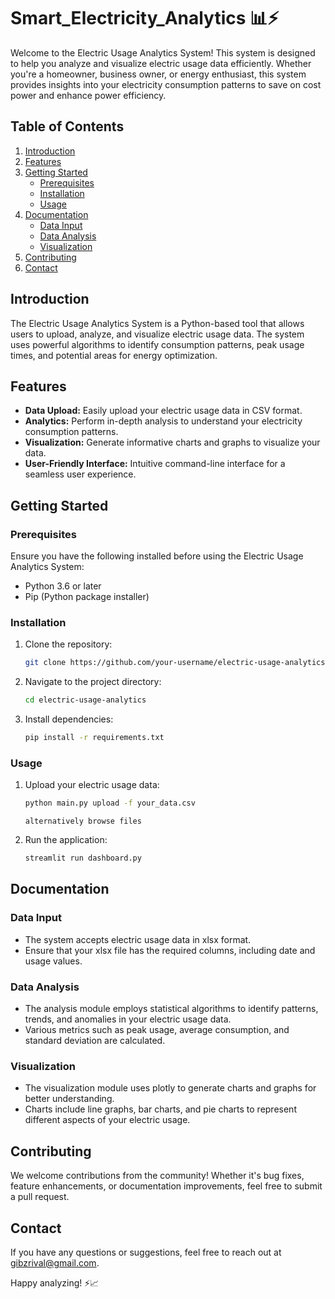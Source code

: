 ﻿# Smart_Electricity_Analytics 📊⚡️
Welcome to the Electric Usage Analytics System! This system is designed to help you analyze and visualize electric usage data efficiently. Whether you're a homeowner, business owner, or energy enthusiast, this system provides insights into your electricity consumption patterns to save on cost power and enhance power efficiency.

## Table of Contents

1. [Introduction](#introduction)
2. [Features](#features)
3. [Getting Started](#getting-started)
   - [Prerequisites](#prerequisites)
   - [Installation](#installation)
   - [Usage](#usage)
4. [Documentation](#documentation)
   - [Data Input](#data-input)
   - [Data Analysis](#data-analysis)
   - [Visualization](#visualization)
5. [Contributing](#contributing)
6. [Contact](#contact)

## Introduction

The Electric Usage Analytics System is a Python-based tool that allows users to upload, analyze, and visualize electric usage data. The system uses powerful algorithms to identify consumption patterns, peak usage times, and potential areas for energy optimization.

## Features

- **Data Upload:** Easily upload your electric usage data in CSV format.
- **Analytics:** Perform in-depth analysis to understand your electricity consumption patterns.
- **Visualization:** Generate informative charts and graphs to visualize your data.
- **User-Friendly Interface:** Intuitive command-line interface for a seamless user experience.

## Getting Started

### Prerequisites

Ensure you have the following installed before using the Electric Usage Analytics System:

- Python 3.6 or later
- Pip (Python package installer)

### Installation

1. Clone the repository:

   ```bash
   git clone https://github.com/your-username/electric-usage-analytics.git
   ```

2. Navigate to the project directory:

   ```bash
   cd electric-usage-analytics
   ```

3. Install dependencies:

   ```bash
   pip install -r requirements.txt
   ```

### Usage

1. Upload your electric usage data:

   ```bash
   python main.py upload -f your_data.csv
   ```
   ``` alternatively browse files ```

2. Run the application:

   ```bash
   streamlit run dashboard.py
   ```

## Documentation

### Data Input

- The system accepts electric usage data in xlsx format.
- Ensure that your xlsx file has the required columns, including date and usage values.

### Data Analysis

- The analysis module employs statistical algorithms to identify patterns, trends, and anomalies in your electric usage data.
- Various metrics such as peak usage, average consumption, and standard deviation are calculated.

### Visualization

- The visualization module uses plotly to generate charts and graphs for better understanding.
- Charts include line graphs, bar charts, and pie charts to represent different aspects of your electric usage.

## Contributing

We welcome contributions from the community! Whether it's bug fixes, feature enhancements, or documentation improvements, feel free to submit a pull request.

## Contact

If you have any questions or suggestions, feel free to reach out at gibzrival@gmail.com.

Happy analyzing! ⚡️📈

